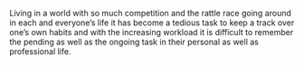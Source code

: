 Living in a world with so much competition and the rattle race going around in each and everyone’s life it has become a tedious task to keep a track over one’s own habits and with
the increasing workload it is difficult to remember the pending as well as the ongoing task in their personal as well as professional life.

